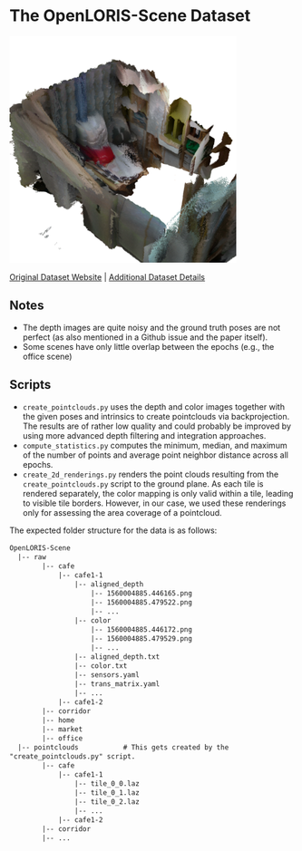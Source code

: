 # The OpenLORIS-Scene Dataset

<img src="./../../images/OpenLORIS-Scene.png" width="400"/>

[Original Dataset Website](https://lifelong-robotic-vision.github.io/dataset/scene) | [Additional Dataset Details](https://hpicgs.github.io/multi-temporal-point-cloud-datasets-survey/details/OpenLORIS-Scene)

## Notes
  - The depth images are quite noisy and the ground truth poses are not perfect (as also mentioned in a Github issue and the paper itself).
  - Some scenes have only little overlap between the epochs (e.g., the office scene)


## Scripts
* `create_pointclouds.py` uses the depth and color images together with the given poses and intrinsics to create pointclouds via backprojection. The results are of rather low quality and could probably be improved by using more advanced depth filtering and integration approaches.
* `compute_statistics.py` computes the minimum, median, and maximum of the number of points and average point neighbor distance across all epochs.
* `create_2d_renderings.py` renders the point clouds resulting from the `create_pointclouds.py` script to the ground plane. As each tile is rendered separately, the color mapping is only valid within a tile, leading to visible tile borders. However, in our case, we used these renderings only for assessing the area coverage of a pointcloud.

The expected folder structure for the data is as follows:

```
OpenLORIS-Scene
  |-- raw
        |-- cafe
            |-- cafe1-1
                |-- aligned_depth
                    |-- 1560004885.446165.png
                    |-- 1560004885.479522.png
                    |-- ...
                |-- color
                    |-- 1560004885.446172.png
                    |-- 1560004885.479529.png
                    |-- ...
                |-- aligned_depth.txt
                |-- color.txt
                |-- sensors.yaml
                |-- trans_matrix.yaml
                |-- ...
            |-- cafe1-2
        |-- corridor
        |-- home
        |-- market
        |-- office
  |-- pointclouds           # This gets created by the "create_pointclouds.py" script.
        |-- cafe
            |-- cafe1-1
                |-- tile_0_0.laz
                |-- tile_0_1.laz
                |-- tile_0_2.laz
                |-- ...
            |-- cafe1-2
        |-- corridor
        |-- ...
```